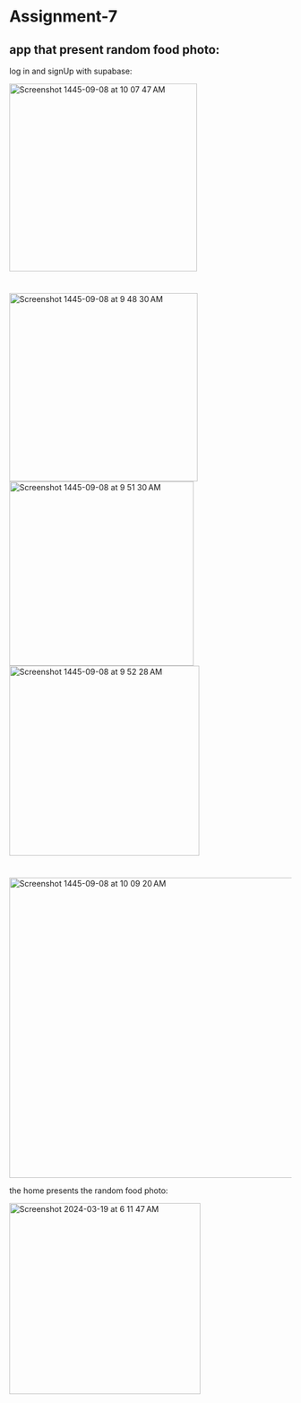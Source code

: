# Assignment-7

## app that present random food photo:

log in and signUp with supabase:


<img width="335" alt="Screenshot 1445-09-08 at 10 07 47 AM" src="https://github.com/shaimaathu/Assignment-6/assets/123784913/1138b180-0bc3-470b-b3d2-be19e1a76ad1">

# 

<img width="336" alt="Screenshot 1445-09-08 at 9 48 30 AM" src="https://github.com/shaimaathu/Assignment-6/assets/123784913/eb36c02c-4f7d-442f-a1c5-bc24ec93108a">



<img width="329" alt="Screenshot 1445-09-08 at 9 51 30 AM" src="https://github.com/shaimaathu/Assignment-6/assets/123784913/92f06697-73ad-420b-8f95-a107f3759bdd">




<img width="339" alt="Screenshot 1445-09-08 at 9 52 28 AM" src="https://github.com/shaimaathu/Assignment-6/assets/123784913/ee83a90f-6a78-4d7a-a222-ff9666b19536">

#



<img width="536" alt="Screenshot 1445-09-08 at 10 09 20 AM" src="https://github.com/shaimaathu/Assignment-6/assets/123784913/33be233e-4a28-4635-a7ed-22d4f232e25e">


the home presents the random food photo:


<img width="341" alt="Screenshot 2024-03-19 at 6 11 47 AM" src="https://github.com/shaimaathu/Assignment-7/assets/155615972/9424fb06-0f73-41a4-8c83-137bd7abc9c8">
